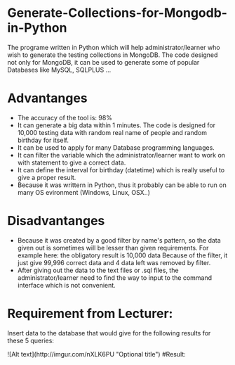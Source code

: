 # Generate-Collections-for-Mongodb-in-Python

The programe written in Python which will help administrator/learner who wish to generate the testing collections in MongoDB.
The code designed not only for MongoDB, it can be used to generate some of popular Databases like MySQL, SQLPLUS ...

# Advantanges

+ The accuracy of the tool is: 98%
+ It can generate a big data within 1 minutes. The code is designed for 10,000 testing data with random real name of people and random
birthday for itself.
+ It can be used to apply for many Database programming languages.
+ It can filter the variable which the administrator/learner want to work on with statement to give a correct data.
+ It can define the interval for birthday (datetime) which is really useful to give a proper result.
+ Because it was writtern in Python, thus it probably can be able to run on many OS evironment (Windows, Linux, OSX..)

# Disadvantanges

+ Because it was created by a good filter by name's pattern, so the data given out is sometimes will be lesser than given requirements.
For example here: the obligatory result is 10,000 data
                  Because of the filter, it just give 99,996 correct data and 4 data left was removed by filter.
+ After giving out the data to the text files or .sql files, the  administrator/learner need to find the way to input to the command
interface which is not convenient.

# Requirement from Lecturer:
<html>
<body>
<p>Insert data to the database that would give for the following results for these 5 queries:</p>


</body>
</html>
![Alt text](http://imgur.com/nXLK6PU "Optional title")
#Result:

